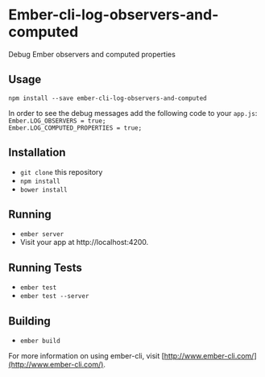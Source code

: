 # Ember-cli-log-observers-and-computed

Debug Ember observers and computed properties

## Usage

`npm install --save ember-cli-log-observers-and-computed`  

In order to see the debug messages add the following code to your `app.js`:  
`Ember.LOG_OBSERVERS = true;`  
`Ember.LOG_COMPUTED_PROPERTIES = true;`


## Installation

* `git clone` this repository
* `npm install`
* `bower install`

## Running

* `ember server`
* Visit your app at http://localhost:4200.

## Running Tests

* `ember test`
* `ember test --server`

## Building

* `ember build`

For more information on using ember-cli, visit [http://www.ember-cli.com/](http://www.ember-cli.com/).
